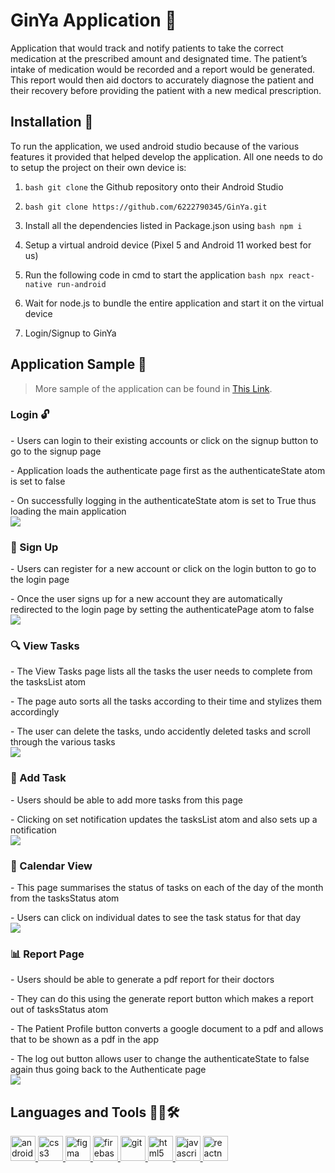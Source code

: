 # GinYa Application 💊

Application that would track and notify patients to take the correct medication at the prescribed amount and designated time. The patient’s intake of medication would be recorded and a report would be generated. This report would then aid doctors to accurately diagnose the patient and their recovery before providing the patient with a new medical prescription.

## Installation 📲

To run the application, we used android studio because of the various features it provided that helped develop the application. All one needs to do to setup the project on their own device is:

1. ```bash git clone``` the Github repository onto their Android Studio

2. ```bash git clone https://github.com/6222790345/GinYa.git```

3. Install all the dependencies listed in Package.json using ```bash npm i```

4. Setup a virtual android device (Pixel 5 and Android 11 worked best for us)

5. Run  the following code in cmd to start the application ```bash npx react-native run-android```

6. Wait for node.js to bundle the entire application and start it on the virtual device

7. Login/Signup to GinYa

## Application Sample 📱

> More sample of the application can be found in [This Link](./ApplicationSample).

### Login 🔓


<p align="left"> 
    <p>- Users can login to their existing accounts or click on the signup button to go to the signup page </br>
    <p>- Application loads the authenticate page first as the authenticateState atom is set to false </br>
    <p>- On successfully logging in the authenticateState atom is set to True thus loading the main application </br>
    <img src="./ApplicationSample/Login_Login.jpg">
</p>


### 🔏 Sign Up 

<p align="left">
 <p>- Users can register for a new account or click on the login button to go to the login page </br>
 <p>- Once the user signs up for a new account they are automatically redirected to the login page by setting the authenticatePage atom to false</br>
  <img src="./ApplicationSample/Login_SignUp.jpg">
</p>


### 🔍 View Tasks 
<p align="left">
 <p>- The View Tasks page lists all the tasks the user needs to complete from the tasksList atom </br>
 <p>- The page auto sorts all the tasks according to their time and stylizes them accordingly </br>
 <p>- The user can delete the tasks, undo accidently deleted tasks and scroll through the various tasks </br>
  <img src="./ApplicationSample/View_Task_1.jpg">
</p>

### 📝 Add Task 
<p align="left">
<p>- Users should be able to add more tasks from this page </br>
<p>- Clicking on set notification updates the tasksList atom and also sets up a notification </br>
  <img src="./ApplicationSample/Add_Task_1.jpg">
</p>

### 📅 Calendar View 
<p align="left">
<p>- This page summarises the status of tasks on each of the day of the month from the tasksStatus atom</br>
<p>- Users can click on individual dates to see the task status for that day </br>
  <img src="./ApplicationSample/Calendar_View_Red_days.jpg">
</p>

### 📊 Report Page 
<p align="left">
<p>- Users should be able to generate a pdf report for their doctors </br>
<p>- They can do this using the generate report button which makes a report out of tasksStatus atom </br>
<p>- The Patient Profile button converts a google document to a pdf and allows that to be shown as a pdf in the app </br>
<p>- The log out button allows user to change the authenticateState to false again thus going back to the Authenticate page </br>
  <img src="./ApplicationSample/Report_Page_1.jpg">
</p>




## Languages and Tools 🤟🏻🛠
<p align="left"> <a href="https://developer.android.com" target="_blank" rel="noreferrer"> <img src="https://raw.githubusercontent.com/devicons/devicon/master/icons/android/android-original-wordmark.svg" alt="android" width="40" height="40"/> </a> <a href="https://www.w3schools.com/css/" target="_blank" rel="noreferrer"> <img src="https://raw.githubusercontent.com/devicons/devicon/master/icons/css3/css3-original-wordmark.svg" alt="css3" width="40" height="40"/> </a> <a href="https://www.figma.com/" target="_blank" rel="noreferrer"> <img src="https://www.vectorlogo.zone/logos/figma/figma-icon.svg" alt="figma" width="40" height="40"/> </a> <a href="https://firebase.google.com/" target="_blank" rel="noreferrer"> <img src="https://www.vectorlogo.zone/logos/firebase/firebase-icon.svg" alt="firebase" width="40" height="40"/> </a> <a href="https://git-scm.com/" target="_blank" rel="noreferrer"> <img src="https://www.vectorlogo.zone/logos/git-scm/git-scm-icon.svg" alt="git" width="40" height="40"/> </a> <a href="https://www.w3.org/html/" target="_blank" rel="noreferrer"> <img src="https://raw.githubusercontent.com/devicons/devicon/master/icons/html5/html5-original-wordmark.svg" alt="html5" width="40" height="40"/> </a> <a href="https://developer.mozilla.org/en-US/docs/Web/JavaScript" target="_blank" rel="noreferrer"> <img src="https://raw.githubusercontent.com/devicons/devicon/master/icons/javascript/javascript-original.svg" alt="javascript" width="40" height="40"/> </a> <a href="https://reactnative.dev/" target="_blank" rel="noreferrer"> <img src="https://reactnative.dev/img/header_logo.svg" alt="reactnative" width="40" height="40"/> </a> </p>

